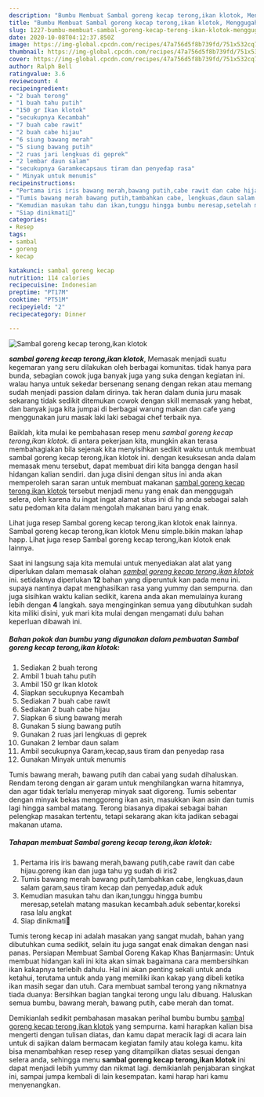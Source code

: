 ```yaml
---
description: "Bumbu Membuat Sambal goreng kecap terong,ikan klotok, Menggugah Selera"
title: "Bumbu Membuat Sambal goreng kecap terong,ikan klotok, Menggugah Selera"
slug: 1227-bumbu-membuat-sambal-goreng-kecap-terong-ikan-klotok-menggugah-selera
date: 2020-10-08T04:12:37.850Z
image: https://img-global.cpcdn.com/recipes/47a756d5f8b739fd/751x532cq70/sambal-goreng-kecap-terongikan-klotok-foto-resep-utama.jpg
thumbnail: https://img-global.cpcdn.com/recipes/47a756d5f8b739fd/751x532cq70/sambal-goreng-kecap-terongikan-klotok-foto-resep-utama.jpg
cover: https://img-global.cpcdn.com/recipes/47a756d5f8b739fd/751x532cq70/sambal-goreng-kecap-terongikan-klotok-foto-resep-utama.jpg
author: Ralph Bell
ratingvalue: 3.6
reviewcount: 4
recipeingredient:
- "2 buah terong"
- "1 buah tahu putih"
- "150 gr Ikan klotok"
- "secukupnya Kecambah"
- "7 buah cabe rawit"
- "2 buah cabe hijau"
- "6 siung bawang merah"
- "5 siung bawang putih"
- "2 ruas jari lengkuas di geprek"
- "2 lembar daun salam"
- "secukupnya Garamkecapsaus tiram dan penyedap rasa"
- " Minyak untuk menumis"
recipeinstructions:
- "Pertama iris iris bawang merah,bawang putih,cabe rawit dan cabe hijau.goreng ikan dan juga tahu yg sudah di iris2"
- "Tumis bawang merah bawang putih,tambahkan cabe, lengkuas,daun salam garam,saus tiram kecap dan penyedap,aduk aduk"
- "Kemudian masukan tahu dan ikan,tunggu hingga bumbu meresap,setelah matang masukan kecambah.aduk sebentar,koreksi rasa lalu angkat"
- "Siap dinikmati🙂"
categories:
- Resep
tags:
- sambal
- goreng
- kecap

katakunci: sambal goreng kecap 
nutrition: 114 calories
recipecuisine: Indonesian
preptime: "PT17M"
cooktime: "PT51M"
recipeyield: "2"
recipecategory: Dinner

---
```



![Sambal goreng kecap terong,ikan klotok](https://img-global.cpcdn.com/recipes/47a756d5f8b739fd/751x532cq70/sambal-goreng-kecap-terongikan-klotok-foto-resep-utama.jpg)

<b><i>sambal goreng kecap terong,ikan klotok</i></b>, Memasak menjadi suatu kegemaran yang seru dilakukan oleh berbagai komunitas. tidak hanya para bunda, sebagian cowok juga banyak juga yang suka dengan kegiatan ini. walau hanya untuk sekedar bersenang senang dengan rekan atau memang sudah menjadi passion dalam dirinya. tak heran dalam dunia juru masak sekarang tidak sedikit ditemukan cowok dengan skill memasak yang hebat, dan banyak juga kita jumpai di berbagai warung makan dan cafe yang menggunakan juru masak laki laki sebagai chef terbaik nya.

Baiklah, kita mulai ke pembahasan resep menu <i>sambal goreng kecap terong,ikan klotok</i>. di antara pekerjaan kita, mungkin akan terasa membahagiakan bila sejenak kita menyisihkan sedikit waktu untuk membuat sambal goreng kecap terong,ikan klotok ini. dengan kesuksesan anda dalam memasak menu tersebut, dapat membuat diri kita bangga dengan hasil hidangan kalian sendiri. dan juga disini dengan situs ini anda akan memperoleh saran saran untuk membuat makanan <u>sambal goreng kecap terong,ikan klotok</u> tersebut menjadi menu yang enak dan menggugah selera, oleh karena itu ingat ingat alamat situs ini di hp anda sebagai salah satu pedoman kita dalam mengolah makanan baru yang enak.

Lihat juga resep Sambal goreng kecap terong,ikan klotok enak lainnya. Sambal goreng kecap terong,ikan klotok Menu simple.bikin makan lahap happ. Lihat juga resep Sambal goreng kecap terong,ikan klotok enak lainnya.


Saat ini langsung saja kita memulai untuk menyediakan alat alat yang diperlukan dalam memasak olahan <u><i>sambal goreng kecap terong,ikan klotok</i></u> ini. setidaknya diperlukan <b>12</b> bahan yang diperuntuk kan pada menu ini. supaya nantinya dapat menghasilkan rasa yang yummy dan sempurna. dan juga sisihkan waktu kalian sedikit, karena anda akan memulainya kurang lebih dengan <b>4</b> langkah. saya menginginkan semua yang dibutuhkan sudah kita miliki disini, yuk mari kita mulai dengan mengamati dulu bahan keperluan dibawah ini.

<!--inarticleads1-->

##### Bahan pokok dan bumbu yang digunakan dalam pembuatan Sambal goreng kecap terong,ikan klotok:

1. Sediakan 2 buah terong
1. Ambil 1 buah tahu putih
1. Ambil 150 gr Ikan klotok
1. Siapkan secukupnya Kecambah
1. Sediakan 7 buah cabe rawit
1. Sediakan 2 buah cabe hijau
1. Siapkan 6 siung bawang merah
1. Gunakan 5 siung bawang putih
1. Gunakan 2 ruas jari lengkuas di geprek
1. Gunakan 2 lembar daun salam
1. Ambil secukupnya Garam,kecap,saus tiram dan penyedap rasa
1. Gunakan  Minyak untuk menumis


Tumis bawang merah, bawang putih dan cabai yang sudah dihaluskan. Rendam terong dengan air garam untuk menghilangkan warna hitamnya, dan agar tidak terlalu menyerap minyak saat digoreng. Tumis sebentar dengan minyak bekas menggoreng ikan asin, masukkan ikan asin dan tumis lagi hingga sambal matang. Terong biasanya dipakai sebagai bahan pelengkap masakan tertentu, tetapi sekarang akan kita jadikan sebagai makanan utama. 

<!--inarticleads2-->

##### Tahapan membuat Sambal goreng kecap terong,ikan klotok:

1. Pertama iris iris bawang merah,bawang putih,cabe rawit dan cabe hijau.goreng ikan dan juga tahu yg sudah di iris2
1. Tumis bawang merah bawang putih,tambahkan cabe, lengkuas,daun salam garam,saus tiram kecap dan penyedap,aduk aduk
1. Kemudian masukan tahu dan ikan,tunggu hingga bumbu meresap,setelah matang masukan kecambah.aduk sebentar,koreksi rasa lalu angkat
1. Siap dinikmati🙂


Tumis terong kecap ini adalah masakan yang sangat mudah, bahan yang dibutuhkan cuma sedikit, selain itu juga sangat enak dimakan dengan nasi panas. Persiapan Membuat Sambal Goreng Kakap Khas Banjarmasin: Untuk membuat hidangan kali ini kita akan simak bagaimana cara membersihkan ikan kakapnya terlebih dahulu. Hal ini akan penting sekali untuk anda ketahui, terutama untuk anda yang memiliki ikan kakap yang dibeli ketika ikan masih segar dan utuh. Cara membuat sambal terong yang nikmatnya tiada duanya: Bersihkan bagian tangkai terong ungu lalu dibuang. Haluskan semua bumbu, bawang merah, bawang putih, cabe merah dan tomat. 

Demikianlah sedikit pembahasan masakan perihal bumbu bumbu <u>sambal goreng kecap terong,ikan klotok</u> yang sempurna. kami harapkan kalian bisa mengerti dengan tulisan diatas, dan kamu dapat meracik lagi di acara lain untuk di sajikan dalam bermacam kegiatan family atau kolega kamu. kita bisa menambahkan resep resep yang ditampilkan diatas sesuai dengan selera anda, sehingga menu <b>sambal goreng kecap terong,ikan klotok</b> ini dapat menjadi lebih yummy dan nikmat lagi. demikianlah penjabaran singkat ini, sampai jumpa kembali di lain kesempatan. kami harap hari kamu menyenangkan.
